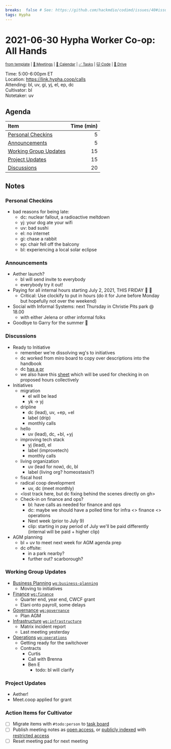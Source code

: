 ```yaml
---
breaks:  false # See: https://github.com/hackmdio/codimd/issues/40#issuecomment-172927690
tags: Hypha
---
```

# 2021-06-30 Hypha Worker Co-op: All Hands

<sup>[from template][template] | [:notebook: Meetings][meetings] | [:date: Calendar][calendar] | [:white_check_mark: Tasks][tasks] | [:cat: Code][gh] | [:open_file_folder: Drive][drive]</sup>

Time:       5:00-6:00pm ET  
Location:   https://link.hypha.coop/calls  
Attending:  bl, uv, gi, yj, el, ep, dc  
Cultivator: bl  
Notetaker:  uv

## Agenda

| Item                                            | Time (min) |
|:------------------------------------------------|-----------:|
| [Personal Checkins](#Personal-Checkins)         |          5 |
| [Announcements](#Announcements)                 |          5 |
| [Working Group Updates](#Working-Group-Updates) |         15 |
| [Project Updates](#Project-Updates)             |         15 |
| [Discussions](#Discussions)                     |         20 |

## Notes

### Personal Checkins

- bad reasons for being late:
    - dc: nuclear fallout, a radioactive meltdown
    - yj: your dog ate your wifi
    - uv: bad sushi
    - el: no internet
    - gi: chase a rabbit 
    - ep: chair fell off the balcony
    - bl: experiencing a local solar eclipse

### Announcements

- Aether launch?
    - bl will send invite to everybody
    - everybody try it out!
- Paying for all internal hours starting July 2, 2021, THIS FRIDAY :currency_exchange: :money_with_wings: 
    - Critical: Use clockify to put in hours (do it for June before Monday but hopefully not over the weekend)
- Social with Informal Systems: next Thursday in Christie Pits park @ 18.00 
    - with either Jelena or other informal folks
- Goodbye to Garry for the summer :wave: 

### Discussions

- Ready to Initiative
    - remember we're dissolving wg's to initiatives
    - dc worked from miro board to copy over descriptions into the handbook
    - dc [has a pr](https://github.com/hyphacoop/handbook/pull/127/files)
    - we also have this [sheet](https://docs.google.com/spreadsheets/d/1LyElXvLj7ASclSPQqcgOnuEWqBWBStilEfOhIosZzhA/edit#gid=1841786771) which will be used for checking in on proposed hours collectively
- Initiatives
    - migration
        - el will be lead
        - yk -> yj
    - dripline
        - dc (lead), uv, +ep, +el
        - label (drip)
        - monthly calls
    - hello
        - uv (lead), dc, +bl, +yj
    - improving tech stack
        - yj (lead), el
        - label (improvetech)
        - monthly calls
    - living organization
        - uv (lead for now), dc, bl
        - label (living org? homeostasis?)
    - fiscal host
    - radical coop development
        - uv, dc (meet monthly)
    - <lost track here, but dc fixing behind the scenes directly on gh>
    - Check-in on finance and ops?
        - bl: have calls as needed for finance and ops
        - dc: maybe we should have a polled time for infra <> finance <> operations
        - Next week (prior to July 9)
        - clip: starting in pay period of July we'll be paid differently (internal will be paid + higher clip)
- AGM planning
    - bl + uv to meet next week for AGM agenda prep
    - dc offsite:
        - in a park nearby?
        - further out? scarborough?

### Working Group Updates

- [Business Planning][biz-wg] [`wg:business-planning`][l-biz]
    - Moving to initiatives 
- [Finance][fin-wg] [`wg:finance`][l-fin]
    - Quarter end, year end, CWCF grant
    - Elani onto payroll, some delays
- [Governance][gov-wg] [`wg:governance`][l-gov]
    - Plan AGM
- [Infrastructure][inf-wg] [`wg:infrastructure`][l-inf]
    - Matrix incident report
    - Last meeting yesterday
- [Operations][ops-wg] [`wg:operations`][l-ops]
    - Getting ready for the switchover
    - Contracts
        - Curtis
        - Call with Brenna
        - Ben E
            - todo: bl will clarify

### Project Updates
- Aether!
- Meet.coop applied for grant


### Action Items for Cultivator

- [ ] Migrate items with `#todo:person` to [task board][tasks]
- [ ] Publish meeting notes as [open access][public], or [publicly indexed][index] with [restricted access][private]
- [ ] Reset meeting pad for next meeting

<!-- Links: Important -->
[template]: https://link.hypha.coop/template
[meetings]: https://link.hypha.coop/meetings
[calendar]: https://link.hypha.coop/calendar
[tasks]:    https://link.hypha.coop/tasks
[gh]:       https://link.hypha.coop/gh
[drive]:    https://link.hypha.coop/drive

<!-- Links: Labels -->
[l-pri-hi]: https://github.com/orgs/hyphacoop/projects/2?card_filter_query=label:[priority-★★★]
[l-pri-md]: https://github.com/orgs/hyphacoop/projects/2?card_filter_query=label:[priority-★★☆]
[l-pri-lo]: https://github.com/orgs/hyphacoop/projects/2?card_filter_query=label:[priority-★☆☆]
[l-pri-none]: https://github.com/orgs/hyphacoop/projects/2?card_filter_query=-label:[priority-★☆☆]+-label:[priority-★★☆]+-label:[priority-★★★]
[l-biz]: https://github.com/orgs/hyphacoop/projects/2?card_filter_query=label:"wg:business-planning"
[l-fin]: https://github.com/orgs/hyphacoop/projects/2?card_filter_query=label:"wg:finance"
[l-gov]: https://github.com/orgs/hyphacoop/projects/2?card_filter_query=label:"wg:governance
[l-inf]: https://github.com/orgs/hyphacoop/projects/2?card_filter_query=label:"wg:infrastructure"
[l-ops]: https://github.com/orgs/hyphacoop/projects/2?card_filter_query=label:"wg:operations"
[l-none]: https://github.com/orgs/hyphacoop/projects/2?card_filter_query=-label:wg:operations+-label:wg:infrastructure+-label:wg:finance+-label:wg:governance+-label:wg:business-planning

<!-- Links: Working Groups -->
[biz-wg]: https://link.hypha.coop/biz-wg
[fin-wg]: https://link.hypha.coop/fin-wg
[gov-wg]: https://link.hypha.coop/gov-wg
[inf-wg]: https://link.hypha.coop/inf-wg
[ops-wg]: https://link.hypha.coop/ops-wg

<!-- Links: Archive -->
[public]:   https://github.com/hyphacoop/organizing/new/master?filename=_posts/meeting-notes/2021-MM-DD-all-hands.md
[index]:    https://github.com/hyphacoop/organizing/new/master?filename=_posts/private/meeting-notes/2021-MM-DD-all-hands.md&value=Empty%20file%20for%20public%20indexing%20of%20access-restricted%20file.
[private]:  https://github.com/hyphacoop/organizing-private/new/master?filename=meeting-notes/2021-MM-DD-all-hands.md
